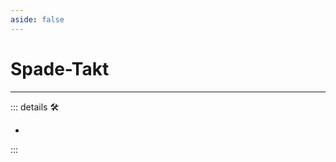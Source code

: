 ```yaml
---
aside: false
---
```

# Spade-Takt

---

<!-- =================================================== -->
<!-- =================================================== -->
<!-- =================================================== -->
<!-- =================================================== -->
<!-- =================================================== -->
::: details 🛠

-

:::

